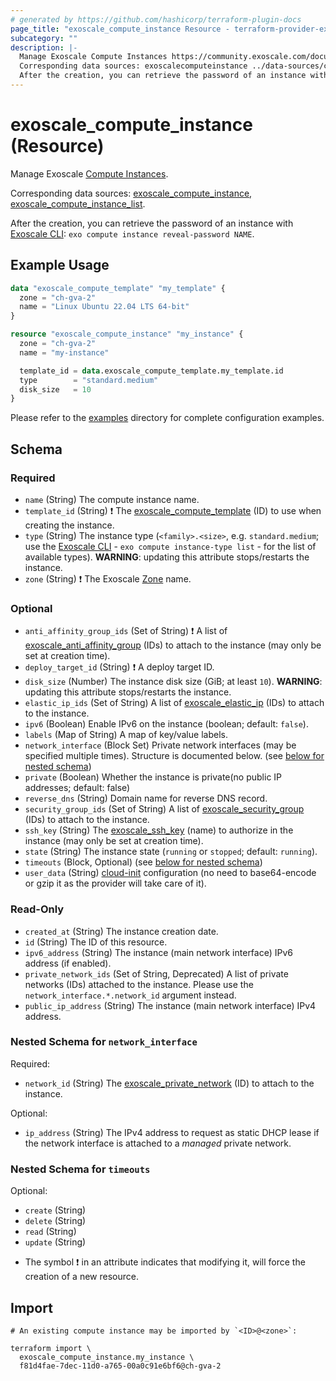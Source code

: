 ```yaml
---
# generated by https://github.com/hashicorp/terraform-plugin-docs
page_title: "exoscale_compute_instance Resource - terraform-provider-exoscale"
subcategory: ""
description: |-
  Manage Exoscale Compute Instances https://community.exoscale.com/documentation/compute/.
  Corresponding data sources: exoscalecomputeinstance ../data-sources/compute_instance.md, exoscalecomputeinstance_list ../data-sources/compute_instance_list.md.
  After the creation, you can retrieve the password of an instance with Exoscale CLI https://github.com/exoscale/cli: exo compute instance reveal-password NAME.
---
```


# exoscale_compute_instance (Resource)

Manage Exoscale [Compute Instances](https://community.exoscale.com/documentation/compute/).

Corresponding data sources: [exoscale_compute_instance](../data-sources/compute_instance.md), [exoscale_compute_instance_list](../data-sources/compute_instance_list.md).

After the creation, you can retrieve the password of an instance with [Exoscale CLI](https://github.com/exoscale/cli): `exo compute instance reveal-password NAME`.

## Example Usage

```terraform
data "exoscale_compute_template" "my_template" {
  zone = "ch-gva-2"
  name = "Linux Ubuntu 22.04 LTS 64-bit"
}

resource "exoscale_compute_instance" "my_instance" {
  zone = "ch-gva-2"
  name = "my-instance"

  template_id = data.exoscale_compute_template.my_template.id
  type        = "standard.medium"
  disk_size   = 10
}
```

Please refer to the [examples](https://github.com/exoscale/terraform-provider-exoscale/tree/master/examples/)
directory for complete configuration examples.

<!-- schema generated by tfplugindocs -->
## Schema

### Required

- `name` (String) The compute instance name.
- `template_id` (String) ❗ The [exoscale_compute_template](../data-sources/compute_template.md) (ID) to use when creating the instance.
- `type` (String) The instance type (`<family>.<size>`, e.g. `standard.medium`; use the [Exoscale CLI](https://github.com/exoscale/cli/) - `exo compute instance-type list` - for the list of available types). **WARNING**: updating this attribute stops/restarts the instance.
- `zone` (String) ❗ The Exoscale [Zone](https://www.exoscale.com/datacenters/) name.

### Optional

- `anti_affinity_group_ids` (Set of String) ❗ A list of [exoscale_anti_affinity_group](./anti_affinity_group.md) (IDs) to attach to the instance (may only be set at creation time).
- `deploy_target_id` (String) ❗ A deploy target ID.
- `disk_size` (Number) The instance disk size (GiB; at least `10`). **WARNING**: updating this attribute stops/restarts the instance.
- `elastic_ip_ids` (Set of String) A list of [exoscale_elastic_ip](./elastic_ip.md) (IDs) to attach to the instance.
- `ipv6` (Boolean) Enable IPv6 on the instance (boolean; default: `false`).
- `labels` (Map of String) A map of key/value labels.
- `network_interface` (Block Set) Private network interfaces (may be specified multiple times). Structure is documented below. (see [below for nested schema](#nestedblock--network_interface))
- `private` (Boolean) Whether the instance is private(no public IP addresses; default: false)
- `reverse_dns` (String) Domain name for reverse DNS record.
- `security_group_ids` (Set of String) A list of [exoscale_security_group](./security_group.md) (IDs) to attach to the instance.
- `ssh_key` (String) The [exoscale_ssh_key](./ssh_key.md) (name) to authorize in the instance (may only be set at creation time).
- `state` (String) The instance state (`running` or `stopped`; default: `running`).
- `timeouts` (Block, Optional) (see [below for nested schema](#nestedblock--timeouts))
- `user_data` (String) [cloud-init](https://cloudinit.readthedocs.io/) configuration (no need to base64-encode or gzip it as the provider will take care of it).

### Read-Only

- `created_at` (String) The instance creation date.
- `id` (String) The ID of this resource.
- `ipv6_address` (String) The instance (main network interface) IPv6 address (if enabled).
- `private_network_ids` (Set of String, Deprecated) A list of private networks (IDs) attached to the instance. Please use the `network_interface.*.network_id` argument instead.
- `public_ip_address` (String) The instance (main network interface) IPv4 address.

<a id="nestedblock--network_interface"></a>
### Nested Schema for `network_interface`

Required:

- `network_id` (String) The [exoscale_private_network](./private_network.md) (ID) to attach to the instance.

Optional:

- `ip_address` (String) The IPv4 address to request as static DHCP lease if the network interface is attached to a *managed* private network.


<a id="nestedblock--timeouts"></a>
### Nested Schema for `timeouts`

Optional:

- `create` (String)
- `delete` (String)
- `read` (String)
- `update` (String)

* The symbol ❗ in an attribute indicates that modifying it, will force the creation of a new resource.

## Import

```shell
# An existing compute instance may be imported by `<ID>@<zone>`:

terraform import \
  exoscale_compute_instance.my_instance \
  f81d4fae-7dec-11d0-a765-00a0c91e6bf6@ch-gva-2
```
